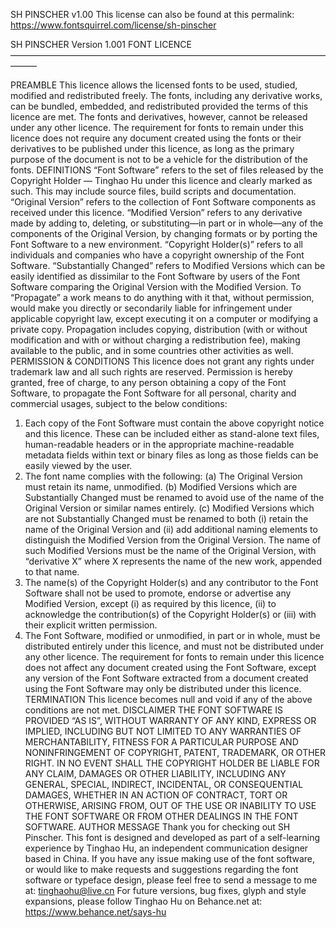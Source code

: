 SH PINSCHER v1.00
This license can also be found at this permalink: https://www.fontsquirrel.com/license/sh-pinscher

SH PINSCHER Version 1.001 FONT LICENCE
———————————————————————————————————————

PREAMBLE
This licence allows the licensed fonts to be used,
studied, modified and redistributed freely. The
fonts, including any derivative works, can be
bundled, embedded, and redistributed provided the
terms of this licence are met. The fonts and
derivatives, however, cannot be released under any
other licence. The requirement for fonts to remain
under this licence does not require any document
created using the fonts or their derivatives to be
published under this licence, as long as the primary
purpose of the document is not to be a vehicle for
the distribution of the fonts.
DEFINITIONS
“Font Software” refers to the set of files released by
the Copyright Holder — Tinghao Hu under this licence
and clearly marked as such. This may include source
files, build scripts and documentation.
“Original Version” refers to the collection of Font
Software components as received under this licence.
“Modified Version” refers to any derivative made by
adding to, deleting, or substituting—in part or in
whole—any of the components of the Original Version,
by changing formats or by porting the Font Software
to a new environment.
“Copyright Holder(s)” refers to all individuals and
companies who have a copyright ownership of the Font
Software.
“Substantially Changed” refers to Modified Versions
which can be easily identified as dissimilar to the
Font Software by users of the Font Software comparing
the Original Version with the Modified Version.
To “Propagate” a work means to do anything with it
that, without permission, would make you directly or
secondarily liable for infringement under applicable
copyright law, except executing it on a computer or
modifying a private copy. Propagation includes
copying, distribution (with or without modification
and with or without charging a redistribution fee),
making available to the public, and in some countries
other activities as well.
PERMISSION & CONDITIONS
This licence does not grant any rights under
trademark law and all such rights are reserved.
Permission is hereby granted, free of charge, to any
person obtaining a copy of the Font Software, to
propagate the Font Software for all personal, charity
and commercial usages, subject to the below
conditions:
1) Each copy of the Font Software must contain the
above copyright notice and this licence. These can be
included either as stand-alone text files,
human-readable headers or in the appropriate
machine-readable metadata fields within text or
binary files as long as those fields can be easily
viewed by the user.
2) The font name complies with the following:
(a) The Original Version must retain its name,
unmodified.
(b) Modified Versions which are Substantially Changed
must be renamed to avoid use of the name of the
Original Version or similar names entirely.
(c) Modified Versions which are not Substantially
Changed must be renamed to both (i) retain the name
of the Original Version and (ii) add additional
naming elements to distinguish the Modified Version
from the Original Version. The name of such Modified
Versions must be the name of the Original Version,
with “derivative X” where X represents the name of
the new work, appended to that name.
3) The name(s) of the Copyright Holder(s) and any
contributor to the Font Software shall not be used to
promote, endorse or advertise any Modified Version,
except (i) as required by this licence, (ii) to
acknowledge the contribution(s) of the Copyright
Holder(s) or (iii) with their explicit written
permission.
4) The Font Software, modified or unmodified, in part
or in whole, must be distributed entirely under this
licence, and must not be distributed under any other
licence. The requirement for fonts to remain under
this licence does not affect any document created
using the Font Software, except any version of the
Font Software extracted from a document created using
the Font Software may only be distributed under this
licence.
TERMINATION
This licence becomes null and void if any of the
above conditions are not met.
DISCLAIMER
THE FONT SOFTWARE IS PROVIDED “AS IS”, WITHOUT
WARRANTY OF ANY KIND, EXPRESS OR IMPLIED, INCLUDING
BUT NOT LIMITED TO ANY WARRANTIES OF MERCHANTABILITY,
FITNESS FOR A PARTICULAR PURPOSE AND NONINFRINGEMENT
OF COPYRIGHT, PATENT, TRADEMARK, OR OTHER RIGHT. IN
NO EVENT SHALL THE COPYRIGHT HOLDER BE LIABLE FOR ANY
CLAIM, DAMAGES OR OTHER LIABILITY, INCLUDING ANY
GENERAL, SPECIAL, INDIRECT, INCIDENTAL, OR
CONSEQUENTIAL DAMAGES, WHETHER IN AN ACTION OF
CONTRACT, TORT OR OTHERWISE, ARISING FROM, OUT OF THE
USE OR INABILITY TO USE THE FONT SOFTWARE OR FROM
OTHER DEALINGS IN THE FONT SOFTWARE.
AUTHOR MESSAGE
Thank you for checking out SH Pinscher. This font is
designed and developed as part of a self-learning
experience by Tinghao Hu, an independent
communication designer based in China.
If you have any issue making use of the font
software, or would like to make requests and
suggestions regarding the font software or typeface
design, please feel free to send a message to me at:
tinghaohu@live.cn
For future versions, bug fixes, glyph and style
expansions, please follow Tinghao Hu on Behance.net
at: https://www.behance.net/says-hu
